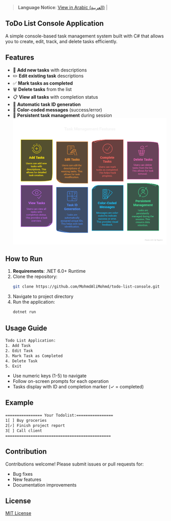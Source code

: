 
> **Language Notice**: 
> [View in Arabic (العربية)](README_AR.md) | 

## ToDo List Console Application

A simple console-based task management system built with C# that allows you to create, edit, track, and delete tasks efficiently.

## Features
- 📝 **Add new tasks** with descriptions
- ✏️ **Edit existing task** descriptions
- ✅ **Mark tasks as completed**
- 🗑️ **Delete tasks** from the list
- 📋 **View all tasks** with completion status
- 🔢 **Automatic task ID generation**
- 🎨 **Color-coded messages** (success/error)
- 🔄 **Persistent task management** during session
![Features](images/TaskManagementFeatures.png) 

## How to Run
1. **Requirements**: .NET 6.0+ Runtime
2. Clone the repository:
   ```bash
   git clone https://github.com/MohmdAliMohmd/todo-list-console.git
   ```
3. Navigate to project directory
4. Run the application:
   ```bash
   dotnet run
   ```

## Usage Guide
```
Todo List Application:
1. Add Task
2. Edit Task
3. Mark Task as Completed
4. Delete Task
5. Exit
```
- Use numeric keys (1-5) to navigate
- Follow on-screen prompts for each operation
- Tasks display with ID and completion marker (✓ = completed)

## Example
```
================ Your Todolist:================
1[ ] Buy groceries
2[✓] Finish project report
3[ ] Call client
==============================================
```

## Contribution
Contributions welcome! Please submit issues or pull requests for:
- Bug fixes
- New features
- Documentation improvements

## License
[MIT License](LICENSE)
